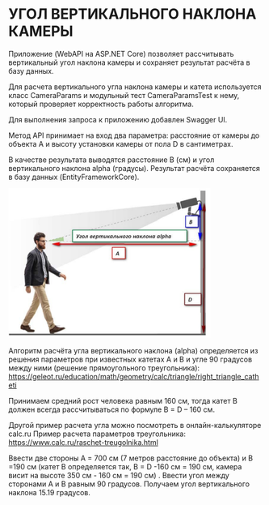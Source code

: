 # УГОЛ ВЕРТИКАЛЬНОГО НАКЛОНА КАМЕРЫ

Приложение (WebAPI на ASP.NET Core) позволяет рассчитывать вертикальный угол наклона камеры и сохраняет результат расчёта в базу данных. 

Для расчета вертикального угла наклона камеры и катета используется класс CameraParams и модульный тест CameraParamsTest к нему, который проверяет корректность работы алгоритма. 

Для выполнения запроса к приложению добавлен Swagger UI.

Метод API принимает на вход два параметра: расстояние от камеры до объекта А и высоту установки камеры от пола D в сантиметрах. 

В качестве результата выводятся расстояние B (см) и угол вертикального наклона alpha (градусы). 
Результат расчёта сохраняется в базу данных (EntityFrameworkCore).

<img src="vertical_angle.png" width="400">


Алгоритм расчёта угла вертикального наклона (alpha) определяется из решения параметров при известных катетах A и B и угле 90 градусов между ними (решение прямоугольного треугольника):
https://geleot.ru/education/math/geometry/calc/triangle/right_triangle_catheti

Принимаем средний рост человека равным 160 см, тогда катет B должен всегда рассчитываться по формуле B = D – 160 см.

Другой пример расчета угла можно посмотреть в онлайн-калькуляторе calc.ru
Пример расчета параметров треугольника: https://www.calc.ru/raschet-treugolnika.html

Ввести две стороны A = 700 см (7 метров расстояние до объекта) и B =190 см (катет B определяется так, B = D -160 см = 190 см, камера висит на высоте 350 см - 160 см = 190 см) . Ввести угол между сторонами A и B равным 90 градусов. Получаем угол вертикального наклона 15.19 градусов.
